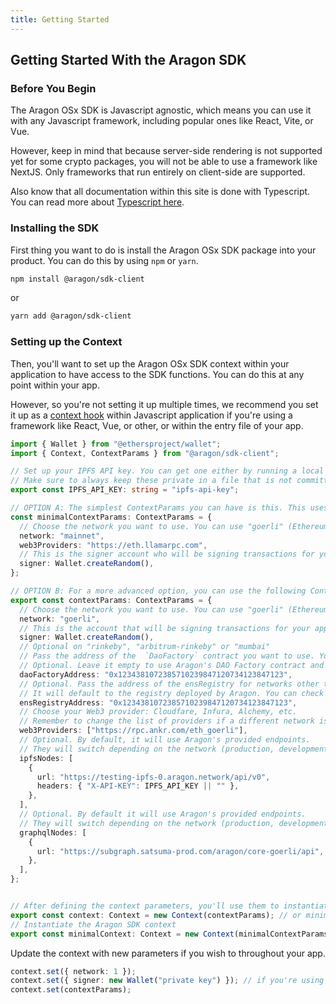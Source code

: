 ```yaml
---
title: Getting Started
---
```


## Getting Started With the Aragon SDK

### Before You Begin

The Aragon OSx SDK is Javascript agnostic, which means you can use it with any Javascript framework, including popular ones like React, Vite, or Vue.

However, keep in mind that because server-side rendering is not supported yet for some crypto packages, you will not be able to use a framework like NextJS. Only frameworks that run entirely on client-side are supported.

Also know that all documentation within this site is done with Typescript. You can read more about [Typescript here](https://www.typescriptlang.org/).

### Installing the SDK

First thing you want to do is install the Aragon OSx SDK package into your product. You can do this by using `npm` or `yarn`.

```bash
npm install @aragon/sdk-client
```
or
```bash
yarn add @aragon/sdk-client
```

### Setting up the Context

Then, you'll want to set up the Aragon OSx SDK context within your application to have access to the SDK functions. You can do this at any point within your app.

However, so you're not setting it up multiple times, we recommend you set it up as a [context hook](https://www.freecodecamp.org/news/react-context-for-beginners/) within Javascript application if you're using a framework like React, Vue, or other, or within the entry file of your app.

```ts
import { Wallet } from "@ethersproject/wallet";
import { Context, ContextParams } from "@aragon/sdk-client";

// Set up your IPFS API key. You can get one either by running a local node or by using a service like Infura or Alechmy.
// Make sure to always keep these private in a file that is not committed to your public repository.
export const IPFS_API_KEY: string = "ipfs-api-key";

// OPTION A: The simplest ContextParams you can have is this. This uses our default values and should work perfectly within your product.
const minimalContextParams: ContextParams = {
  // Choose the network you want to use. You can use "goerli" (Ethereum) or "maticmum" (Polygon) for testing, or "mainnet" (Ethereum) and "polygon" (Polygon) for mainnet.
  network: "mainnet",
  web3Providers: "https://eth.llamarpc.com",
  // This is the signer account who will be signing transactions for your app. You can use also use a specific account where you have funds, through passing it `new Wallet("your-wallets-private-key")` or pass it in dynamically when someone connects their wallet to your dApp.
  signer: Wallet.createRandom(),
};

// OPTION B: For a more advanced option, you can use the following ContextParams. This will allow you to use your own custom values if desired.
export const contextParams: ContextParams = {
  // Choose the network you want to use. You can use "goerli" (Ethereum) or "maticmum" (Mumbai) for testing, or "mainnet" (Ethereum) and "polygon" (Polygon) for mainnet.
  network: "goerli",
  // This is the account that will be signing transactions for your app. You can use also use a specific account where you have funds, through passing it `new Wallet("your-wallets-private-key")` or pass it in dynamically when someone connects their wallet to your dApp.
  signer: Wallet.createRandom(),
  // Optional on "rinkeby", "arbitrum-rinkeby" or "mumbai"
  // Pass the address of the  `DaoFactory` contract you want to use. You can find it here based on your chain of choice: https://github.com/aragon/core/blob/develop/active_contracts.json
  // Optional. Leave it empty to use Aragon's DAO Factory contract and claim a dao.eth subdomain
  daoFactoryAddress: "0x1234381072385710239847120734123847123",
  // Optional. Pass the address of the ensRegistry for networks other than Mainnet or Goerli.
  // It will default to the registry deployed by Aragon. You can check them here: https://github.com/aragon/osx/blob/develop/active_contracts.json
  ensRegistryAddress: "0x1234381072385710239847120734123847123",
  // Choose your Web3 provider: Cloudfare, Infura, Alchemy, etc.
  // Remember to change the list of providers if a different network is selected
  web3Providers: ["https://rpc.ankr.com/eth_goerli"],
  // Optional. By default, it will use Aragon's provided endpoints.
  // They will switch depending on the network (production, development)
  ipfsNodes: [
    {
      url: "https://testing-ipfs-0.aragon.network/api/v0",
      headers: { "X-API-KEY": IPFS_API_KEY || "" },
    },
  ],
  // Optional. By default it will use Aragon's provided endpoints.
  // They will switch depending on the network (production, development)
  graphqlNodes: [
    {
      url: "https://subgraph.satsuma-prod.com/aragon/core-goerli/api",
    },
  ],
};


// After defining the context parameters, you'll use them to instantiate the Aragon SDK context
export const context: Context = new Context(contextParams); // or minimalContextParams
// Instantiate the Aragon SDK context
export const minimalContext: Context = new Context(minimalContextParams);
```


Update the context with new parameters if you wish to throughout your app.

```ts
context.set({ network: 1 });
context.set({ signer: new Wallet("private key") }); // if you're using wagmi library, you can also get the signer through their [`useSigner` method](https://wagmi.sh/react/hooks/useSigner) inside a `useEffect` hook.
context.set(contextParams);
```


